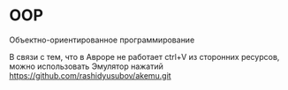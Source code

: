 # OOP
Объектно-ориентированное программирование

В связи с тем, что в Авроре не работает ctrl+V из сторонних ресурсов, можно использовать Эмулятор нажатий https://github.com/rashidyusubov/akemu.git
